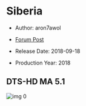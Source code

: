 # Siberia

* Author: aron7awol

* [Forum Post](https://www.avsforum.com/threads/bass-eq-for-filtered-movies.2995212/post-56883192)

* Release Date: 2018-09-18
* Production Year: 2018

## DTS-HD MA 5.1

![img 0](https://i.imgur.com/wfAPvt5.jpg)

